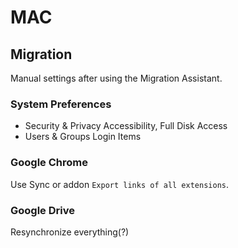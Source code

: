# MAC

## Migration
Manual settings after using the Migration Assistant.

### System Preferences
- Security & Privacy
Accessibility, Full Disk Access
- Users & Groups
Login Items

### Google Chrome
Use Sync or addon `Export links of all extensions`.

### Google Drive
Resynchronize everything(?)

